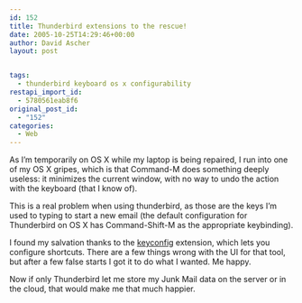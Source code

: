 ```yaml
---
id: 152
title: Thunderbird extensions to the rescue!
date: 2005-10-25T14:29:46+00:00
author: David Ascher
layout: post


tags:
  - thunderbird keyboard os x configurability
restapi_import_id:
  - 5780561eab8f6
original_post_id:
  - "152"
categories:
  - Web
---
```

As I&#8217;m temporarily on OS X while my laptop is being repaired, I run into one of my OS X gripes, which is that Command-M does something deeply useless: it minimizes the current window, with no way to undo the action with the keyboard (that I know of).

This is a real problem when using thunderbird, as those are the keys I&#8217;m used to typing to start a new email (the default configuration for Thunderbird on OS X has Command-Shift-M as the appropriate keybinding).

I found my salvation thanks to the  [keyconfig](http://www.extensionsmirror.nl/index.php?showtopic=255) extension, which lets you configure shortcuts. There are a few things wrong with the UI for that tool, but after a few false starts I got it to do what I wanted. Me happy.

Now if only Thunderbird let me store my Junk Mail data on the server or in the cloud, that would make me that much happier.